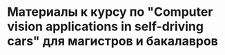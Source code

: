 # Материалы к курсу по "Computer vision applications in self-driving cars" для магистров и бакалавров
